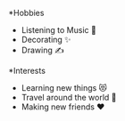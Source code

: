 *Hobbies

   * Listening to Music 🎵
   * Decorating ✨
   * Drawing ✍️
   
*Interests
   * Learning new things 😻
   * Travel around the world 🥰
   * Making new friends ❤️
